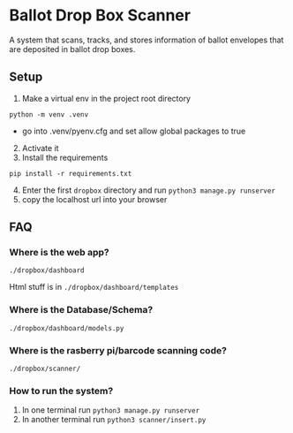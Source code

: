 # Ballot Drop Box Scanner
A system that scans, tracks, and stores information of ballot envelopes that are deposited in ballot drop boxes.  

## Setup 
1) Make a virtual env in the project root directory 
```
python -m venv .venv 
```
- go into .venv/pyenv.cfg  and set allow global packages to true 


2) Activate it 
3) Install the requirements  
```
pip install -r requirements.txt 
```
4) Enter the first `dropbox` directory and run `python3 manage.py runserver`
5) copy the localhost url into your browser 

## FAQ 
### Where is the web app?
`./dropbox/dashboard`

Html stuff is in `./dropbox/dashboard/templates`

### Where is the Database/Schema?
`./dropbox/dashboard/models.py`

### Where is the rasberry pi/barcode scanning code?
`./dropbox/scanner/`

### How to run the system? 
1) In one terminal run `python3 manage.py runserver` 
2) In another terminal run `python3 scanner/insert.py`
